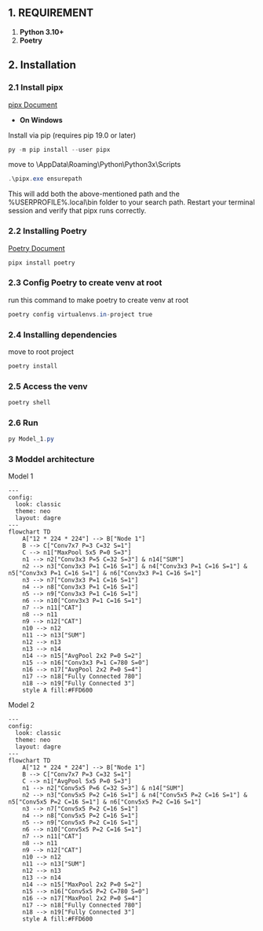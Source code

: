 ## 1. REQUIREMENT
1. **Python 3.10+**
1. **Poetry**

## 2. Installation
### 2.1 Install pipx
[pipx Document](https://pipx.pypa.io/stable/installation/)

- **On Windows**

Install via pip (requires pip 19.0 or later)

``` powershell 
py -m pip install --user pipx
```

move to <USER folder>\AppData\Roaming\Python\Python3x\Scripts

``` powershell
.\pipx.exe ensurepath
```
This will add both the above-mentioned path and the %USERPROFILE%\.local\bin folder to your search path. Restart your terminal session and verify that pipx runs correctly.

### 2.2 Installing Poetry
[Poetry Document](https://python-poetry.org/docs/#installing-with-pipx)
``` powershell
pipx install poetry
```

### 2.3 Config Poetry to create venv at root
run this command to make poetry to create venv at root
``` powershell
poetry config virtualenvs.in-project true
```

### 2.4 Installing dependencies
move to root project
``` powershell
poetry install
```

### 2.5 Access the venv
``` powershell
poetry shell
```

### 2.6 Run

``` powershell
py Model_1.py
```


### 3 Moddel architecture
Model 1
```mermaid
---
config:
  look: classic
  theme: neo
  layout: dagre
---
flowchart TD
    A["12 * 224 * 224"] --> B["Node 1"]
    B --> C["Conv7x7 P=3 C=32 S=1"]
    C --> n1["MaxPool 5x5 P=0 S=3"]
    n1 --> n2["Conv3x3 P=5 C=32 S=3"] & n14["SUM"]
    n2 --> n3["Conv3x3 P=1 C=16 S=1"] & n4["Conv3x3 P=1 C=16 S=1"] & n5["Conv3x3 P=1 C=16 S=1"] & n6["Conv3x3 P=1 C=16 S=1"]
    n3 --> n7["Conv3x3 P=1 C=16 S=1"]
    n4 --> n8["Conv3x3 P=1 C=16 S=1"]
    n5 --> n9["Conv3x3 P=1 C=16 S=1"]
    n6 --> n10["Conv3x3 P=1 C=16 S=1"]
    n7 --> n11["CAT"]
    n8 --> n11
    n9 --> n12["CAT"]
    n10 --> n12
    n11 --> n13["SUM"]
    n12 --> n13
    n13 --> n14
    n14 --> n15["AvgPool 2x2 P=0 S=2"]
    n15 --> n16["Conv3x3 P=1 C=780 S=0"]
    n16 --> n17["AvgPool 2x2 P=0 S=4"]
    n17 --> n18["Fully Connected 780"]
    n18 --> n19["Fully Connected 3"]
    style A fill:#FFD600
```

Model 2
```mermaid
---
config:
  look: classic
  theme: neo
  layout: dagre
---
flowchart TD
    A["12 * 224 * 224"] --> B["Node 1"]
    B --> C["Conv7x7 P=3 C=32 S=1"]
    C --> n1["AvgPool 5x5 P=0 S=3"]
    n1 --> n2["Conv5x5 P=6 C=32 S=3"] & n14["SUM"]
    n2 --> n3["Conv5x5 P=2 C=16 S=1"] & n4["Conv5x5 P=2 C=16 S=1"] & n5["Conv5x5 P=2 C=16 S=1"] & n6["Conv5x5 P=2 C=16 S=1"]
    n3 --> n7["Conv5x5 P=2 C=16 S=1"]
    n4 --> n8["Conv5x5 P=2 C=16 S=1"]
    n5 --> n9["Conv5x5 P=2 C=16 S=1"]
    n6 --> n10["Conv5x5 P=2 C=16 S=1"]
    n7 --> n11["CAT"]
    n8 --> n11
    n9 --> n12["CAT"]
    n10 --> n12
    n11 --> n13["SUM"]
    n12 --> n13
    n13 --> n14
    n14 --> n15["MaxPool 2x2 P=0 S=2"]
    n15 --> n16["Conv5x5 P=2 C=780 S=0"]
    n16 --> n17["MaxPool 2x2 P=0 S=4"]
    n17 --> n18["Fully Connected 780"]
    n18 --> n19["Fully Connected 3"]
    style A fill:#FFD600
```




